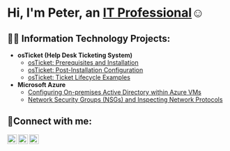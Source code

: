 <h1>Hi, I'm Peter, an <a href="https://linkedin.com/in/peter-blackman">IT Professional</a>☺</h1>

<h2>👨‍💻 Information Technology Projects:</h2>

- <b>osTicket (Help Desk Ticketing System)</b>
  - [osTicket: Prerequisites and Installation](https://github.com/PeterBlackman1/osticket-prereqs)
  - [osTicket: Post-Installation Configuration](https://github.com/PeterBlackman1/post-install-config)
  - [osTicket: Ticket Lifecycle Examples](https://github.com/PeterBlackman1/ticket-lifecycle)
- <b>Microsoft Azure</b>
  - [Configuring On-premises Active Directory within Azure VMs](https://github.com/PeterBlackman1/configure-ad)
  - [Network Security Groups (NSGs) and Inspecting Network Protocols](https://github.com/PeterBlackman1/azure-network-protocols)

<h2>🤳Connect with me:</h2>

[<img align="left" alt="Josh | Twitter" width="22px" src="https://cdn.jsdelivr.net/npm/simple-icons@v3/icons/twitter.svg" />][twitter]
[<img align="left" alt="Josh | LinkedIn" width="22px" src="https://cdn.jsdelivr.net/npm/simple-icons@v3/icons/linkedin.svg" />][linkedin]
[<img align="left" alt="Josh | Instagram" width="22px" src="https://cdn.jsdelivr.net/npm/simple-icons@v3/icons/instagram.svg" />][instagram]

[twitter]: https://twitter.com/SheIsAddicted
[instagram]: https://www.instagram.com/PjMagazine
[linkedin]: https://linkedin.com/in/peter-blackman
<p>
